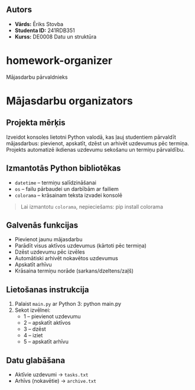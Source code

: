 ## Autors
- **Vārds:** Ēriks Stovba  
- **Studenta ID:** 241RDB351  
- **Kurss:** DE0008 Datu un struktūra

# homework-organizer
Mājasdarbu pārvaldnieks

# Mājasdarbu organizators
## Projekta mērķis

Izveidot konsoles lietotni Python valodā, kas ļauj studentiem pārvaldīt mājasdarbus: pievienot, apskatīt, dzēst un arhivēt uzdevumus pēc termiņa. 
Projekts automatizē ikdienas uzdevumu sekošanu un termiņu pārvaldību.

## Izmantotās Python bibliotēkas
- `datetime` – termiņu salīdzināšanai
- `os` – failu pārbaudei un darbībām ar failiem
- `colorama` – krāsainam teksta izvadei konsolē

> Lai izmantotu `colorama`, nepieciešams:
pip install colorama

## Galvenās funkcijas
- Pievienot jaunu mājasdarbu
- Parādīt visus aktīvos uzdevumus (kārtoti pēc termiņa)
- Dzēst uzdevumu pēc izvēles
- Automātiski arhivēt nokavētos uzdevumus
- Apskatīt arhīvu
- Krāsaina termiņu norāde (sarkans/dzeltens/zaļš)

## Lietošanas instrukcija
1. Palaist `main.py` ar Python 3:
python main.py
2. Sekot izvēlnei:
   - 1 – pievienot uzdevumu
   - 2 – apskatīt aktīvos
   - 3 – dzēst
   - 4 – iziet
   - 5 – apskatīt arhīvu

## Datu glabāšana
- Aktīvie uzdevumi → `tasks.txt`
- Arhīvs (nokavētie) → `archive.txt`

